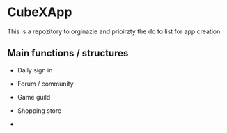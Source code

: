 # CubeXApp
This is a repozitory to orginazie and prioirzty the do to list for app creation

## Main functions / structures
- Daily sign in
- Forum / community
- Game guild
- Shopping store

- 
